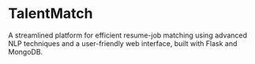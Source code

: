 # TalentMatch
A streamlined platform for efficient resume-job matching using advanced NLP techniques and a user-friendly web interface, built with Flask and MongoDB.
